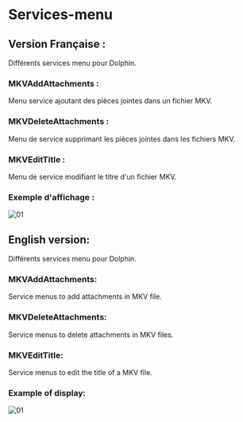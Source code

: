 # Services-menu

## Version Française :
Différents services menu pour Dolphin.

### MKVAddAttachments :
Menu service ajoutant des pièces jointes dans un fichier MKV.

### MKVDeleteAttachments :
Menu de service supprimant les pièces jointes dans les fichiers MKV.

### MKVEditTitle :
Menu de service modifiant le titre d'un fichier MKV.

### Exemple d'affichage :
![01](https://user-images.githubusercontent.com/48289933/150792543-4215ce7d-3413-4d02-bbc1-7055b17d521f.png)



##

## English version:
Différents services menu pour Dolphin.

### MKVAddAttachments:
Service menus to add attachments in MKV file.

### MKVDeleteAttachments:
Service menus to delete attachments in MKV files.

### MKVEditTitle:
Service menus to edit the title of a MKV file.

### Example of display:
![01](https://user-images.githubusercontent.com/48289933/150792543-4215ce7d-3413-4d02-bbc1-7055b17d521f.png)
